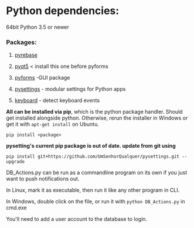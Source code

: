# Python dependencies:

64bit Python 3.5 or newer

### Packages:

1. [pyrebase](https://github.com/thisbejim/Pyrebase)

2. [pyqt5](https://pypi.org/project/PyQt5/) < install this one before pyforms

3. [pyforms](https://github.com/UmSenhorQualquer/pyforms)  -GUI package

4. [pysettings](https://github.com/UmSenhorQualquer/pysettings) - modular settings for Python apps

5. [keyboard](https://pypi.org/project/keyboard/) - detect keyboard events

**All can be installed via pip**, which is the python package handler. Should get installed alongside python. Otherwise, rerun the installer in Windows or get it with ```apt-get install``` on Ubuntu.
```
pip install <package>
```
**pysetting's current pip package is out of date. update from git
using**
```
pip install git+https://github.com/UmSenhorQualquer/pysettings.git --upgrade
```
DB_Actions.py can be run as a commandline program on its own if you just want to push notifications out.

In Linux, mark it as executable, then run it like any other program in CLI.

In Windows, double click on the file, or run it with ```python DB_Actions.py``` in cmd.exe

You'll need to add a user account to the database to login.
